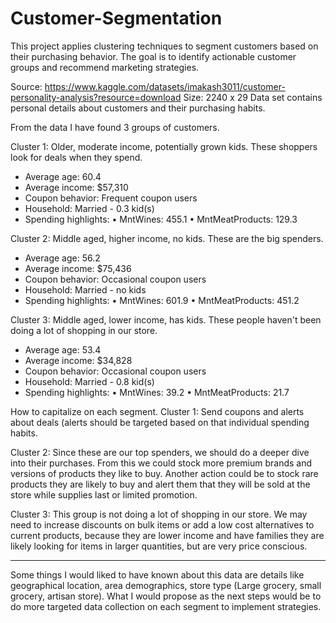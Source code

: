 # Customer-Segmentation
This project applies clustering techniques to segment customers based on their purchasing behavior. The goal is to identify actionable customer groups and recommend marketing strategies. 

Source: https://www.kaggle.com/datasets/imakash3011/customer-personality-analysis?resource=download
Size: 2240 x 29
Data set contains personal details about customers and their purchasing habits.

From the data I have found 3 groups of customers. 

Cluster 1: Older, moderate income, potentially grown kids. These shoppers look for deals when they spend.
 - Average age: 60.4
 - Average income: $57,310
 - Coupon behavior: Frequent coupon users
 - Household: Married - 0.3 kid(s)
 - Spending highlights:
   • MntWines: 455.1
   • MntMeatProducts: 129.3

Cluster 2: Middle aged, higher income, no kids. These are the big spenders.
 - Average age: 56.2
 - Average income: $75,436
 - Coupon behavior: Occasional coupon users
 - Household: Married - no kids
 - Spending highlights:
   • MntWines: 601.9
   • MntMeatProducts: 451.2

Cluster 3: Middle aged, lower income, has kids. These people haven't been doing a lot of shopping in our store.
 - Average age: 53.4
 - Average income: $34,828
 - Coupon behavior: Occasional coupon users
 - Household: Married - 0.8 kid(s)
 - Spending highlights:
   • MntWines: 39.2
   • MntMeatProducts: 21.7

How to capitalize  on each segment.
Cluster 1: Send coupons and alerts about deals (alerts should be targeted based on that individual spending habits. 

Cluster 2: Since these are our top spenders, we should do a deeper dive into their purchases. From this we could stock more premium brands and versions of products they like to buy. Another action could be to stock rare products they are likely to buy and alert them that they will be sold at the store while supplies last or limited promotion.

Cluster 3: This group is not doing a lot of shopping in our store. We may need to increase discounts on bulk items or add a low cost alternatives to current products, because they are lower income and have families they are likely looking for items in larger quantities, but are very price conscious.

------
Some things I would liked to have known about this data are details like geographical location, area demographics, store type (Large grocery, small grocery, artisan store). What I would propose as the next steps would be to do more targeted data collection on each segment to implement strategies.
